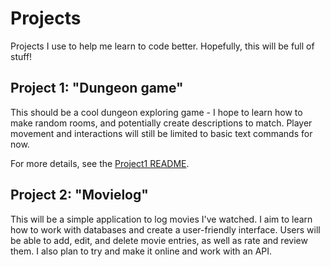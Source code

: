 # Projects

Projects I use to help me learn to code better. Hopefully, this will be full of stuff!

## Project 1: "Dungeon game"
This should be a cool dungeon exploring game - I hope to learn how to make random rooms, and potentially create descriptions to match. Player movement and interactions will still be limited to basic text commands for now.

For more details, see the [Project1 README](./Project1/README.md).

## Project 2: "Movielog"
This will be a simple application to log movies I've watched. I aim to learn how to work with databases and create a user-friendly interface. Users will be able to add, edit, and delete movie entries, as well as rate and review them. I also plan to try and make it online and work with an API.
